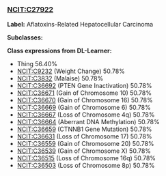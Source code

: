 
### [NCIT:C27922](http://purl.obolibrary.org/obo/NCIT_C27922)
**Label:** Aflatoxins-Related Hepatocellular Carcinoma

**Subclasses:** 

**Class expressions from DL-Learner:**

- Thing 56.40%
- [NCIT:C9232](http://purl.obolibrary.org/obo/NCIT_C9232) (Weight Change) 50.78%
- [NCIT:C3832](http://purl.obolibrary.org/obo/NCIT_C3832) (Malaise) 50.78%
- [NCIT:C36692](http://purl.obolibrary.org/obo/NCIT_C36692) (PTEN Gene Inactivation) 50.78%
- [NCIT:C36671](http://purl.obolibrary.org/obo/NCIT_C36671) (Gain of Chromosome 10) 50.78%
- [NCIT:C36670](http://purl.obolibrary.org/obo/NCIT_C36670) (Gain of Chromosome 16) 50.78%
- [NCIT:C36669](http://purl.obolibrary.org/obo/NCIT_C36669) (Gain of Chromosome 6) 50.78%
- [NCIT:C36667](http://purl.obolibrary.org/obo/NCIT_C36667) (Loss of Chromosome 4q) 50.78%
- [NCIT:C36664](http://purl.obolibrary.org/obo/NCIT_C36664) (Aberrant DNA Methylation) 50.78%
- [NCIT:C36659](http://purl.obolibrary.org/obo/NCIT_C36659) (CTNNB1 Gene Mutation) 50.78%
- [NCIT:C36631](http://purl.obolibrary.org/obo/NCIT_C36631) (Loss of Chromosome 17) 50.78%
- [NCIT:C36559](http://purl.obolibrary.org/obo/NCIT_C36559) (Gain of Chromosome 20) 50.78%
- [NCIT:C36539](http://purl.obolibrary.org/obo/NCIT_C36539) (Gain of Chromosome X) 50.78%
- [NCIT:C36515](http://purl.obolibrary.org/obo/NCIT_C36515) (Loss of Chromosome 16q) 50.78%
- [NCIT:C36503](http://purl.obolibrary.org/obo/NCIT_C36503) (Loss of Chromosome 8p) 50.78%


